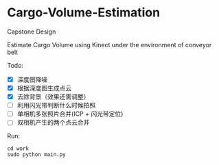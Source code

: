 # Cargo-Volume-Estimation
Capstone Design 

Estimate Cargo Volume using Kinect under the environment of conveyor belt

Todo:
- [x] 深度图降噪
- [x] 根据深度图生成点云
- [x] 去除背景（效果还需调整）
- [ ] 利用闪光带判断什么时候拍照
- [ ] 单相机多张照片合并(ICP + 闪光带定位)
- [ ] 双相机产生的两个点云合并

Run:

<pre><code>cd work
sudo python main.py
</code></pre>
